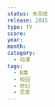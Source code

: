 ```yaml
---
status: 未完成
release: 2015
type: TV
score:
year:
month:
category:
  - 动漫
tags:
  - B类
  - 校园
  - 奇幻
  - 恋爱
---
```


